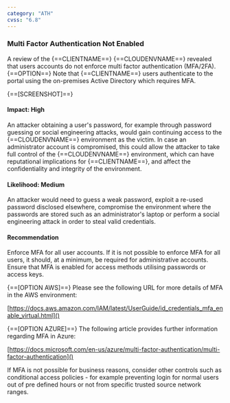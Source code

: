 ```yaml
---
category: "ATH"
cvss: "6.8"
---
```

### Multi Factor Authentication Not Enabled
A review of the {==CLIENTNAME==} {==CLOUDENVNAME==} revealed that users accounts do not enforce multi factor authentication (MFA/2FA). {==OPTION==} Note that {==CLIENTNAME==} users authenticate to the portal using the on-premises Active Directory which requires MFA.

{==[SCREENSHOT]==}
#### Impact: High
An attacker obtaining a user's password, for example through password guessing or social engineering attacks, would gain continuing access to the {==CLOUDENVNAME==} environment as the victim. In case an administrator account is compromised, this could allow the attacker to take full control of the {==CLOUDENVNAME==} environment, which can have reputational implications for {==CLIENTNAME==}, and affect the confidentiality and integrity of the environment.
#### Likelihood: Medium
An attacker would need to guess a weak password, exploit a re-used password disclosed elsewhere, compromise the environment where the passwords are stored such as an administrator's laptop or perform a social engineering attack in order to steal valid credentials.
#### Recommendation
Enforce MFA for all user accounts. If it is not possible to enforce MFA for all users, it should, at a minimum, be required for administrative accounts. Ensure that MFA is enabled for access methods utilising passwords or access keys.

{==[OPTION AWS]==} Please see the following URL for more details of MFA in the AWS environment:

[https://docs.aws.amazon.com/IAM/latest/UserGuide/id_credentials_mfa_enable_virtual.html]()

{==[OPTION AZURE]==} The following article provides further information regarding MFA in Azure:

[https://docs.microsoft.com/en-us/azure/multi-factor-authentication/multi-factor-authentication]()

If MFA is not possible for business reasons, consider other controls such as conditional access policies - for example preventing login for normal users out of pre defined hours or not from specific trusted source network ranges.
